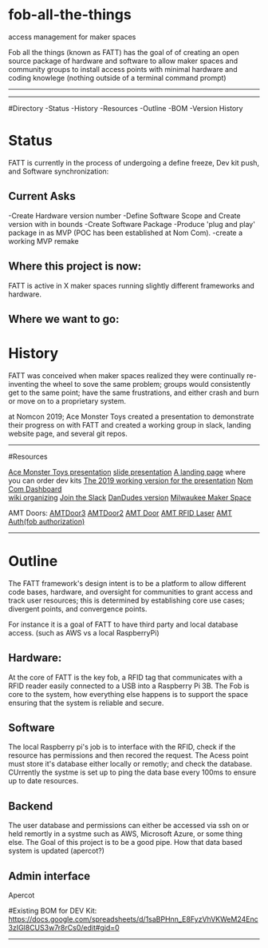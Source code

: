 # fob-all-the-things
access management for maker spaces

Fob all the things (known as FATT) has the goal of of creating an open source package of hardware and software to allow maker spaces and community groups to install access points with minimal hardware and coding knowlege (nothing outside of a terminal command prompt)
***

***
#Directory
-Status
-History
-Resources
-Outline
-BOM
-Version History

# Status
FATT is currently in the process of undergoing a define freeze, Dev kit push, and Software synchronization:

## Current Asks
-Create Hardware version number
-Define Software Scope and Create version with in bounds
-Create Software Package
-Produce 'plug and play' package in as MVP (POC has been established at Nom Com).
-create a working MVP remake

## Where this project is now:
FATT is active in X maker spaces running slightly different frameworks and hardware.

## Where we want to go:


# History
FATT was conceived when maker spaces realized they were continually re-inventing the wheel to sove the same problem; groups would consistently get to the same point; have the same frustrations, and either crash and burn or move on to a proprietary system.

at Nomcon 2019; Ace Monster Toys created a presentation to demonstrate their progress on with FATT and created a working group in slack, landing website page, and several git repos.

***
#Resources

[Ace Monster Toys presentation](https://www.acemonstertoys.org/fatt-at-nomcon/)
[slide presentation](https://docs.google.com/presentation/d/1t7AaRWNNl93JGzS-Eg19WnUrunBbh1UaYufZjOnOvw4/edit#slide=id.p)
[A landing page](https://foballthethings.org/ ) where you can order dev kits
[The 2019 working version for the presentation](https://github.com/acemonstertoys/fatt-nomcon-2019)
[Nom Com Dashboard](https://nomcon.foballthethings.org/)  
[wiki organizing](https://www.makerhappen.org/fatt)
[Join the Slack](https://fatt-slack-auth.herokuapp.com/)
[DanDudes version](https://github.com/DanDude0/MakerAccessControl)
[Milwaukee Maker Space](https://github.com/DanDude0/MilwaukeeMakerspacePiFobReader)

AMT Doors:
[AMTDoor3](https://github.com/acemonstertoys/amtdoor3)
[AMTDoor2](https://github.com/acemonstertoys/amtdoor2)
[AMT Door](https://github.com/acemonstertoys/amtdoor)
[AMT RFID Laser](https://github.com/acemonstertoys/laser-rfid)
[AMT Auth(fob authorization)](https://github.com/acemonstertoys/makerspace-auth)

***
# Outline
The FATT framework's design intent is to be a platform to allow different code bases, hardware, and oversight for communities to grant access and track user resources; this is determined by establishing core use cases; divergent points, and convergence points.

For instance it is a goal of FATT to have third party and local database access. (such as AWS vs a local RaspberryPi)

## Hardware:
At the core of FATT is the key fob, a RFID tag that communicates with a RFID reader easily connected to a USB into a Raspberry Pi 3B. The Fob is core to the system, how everything else happens is to support the space ensuring that the system is reliable and secure.

## Software
The local Raspberry pi's job is to interface with the RFID, check if the resource has permissions and then recored the request. The Acess point must store it's database either locally or remotly; and check the database. CUrrently the systme is set up to ping the data base every 100ms to ensure up to date resources.

## Backend
The user database and permissions can either be accessed via ssh on or held remortly in a systme such as AWS, Microsoft Azure, or some thing else. The Goal of this project is to be a good pipe. How that data based system is updated (apercot?)


## Admin interface
Apercot

#Existing BOM for DEV Kit:
https://docs.google.com/spreadsheets/d/1saBPHnn_E8FyzVhVKWeM24Enc3zIGl8CUS3w7r8rCs0/edit#gid=0


***
